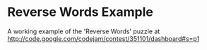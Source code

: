 # Reverse Words Example

A working example of the 'Reverse Words' puzzle at http://code.google.com/codejam/contest/351101/dashboard#s=p1

